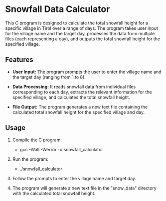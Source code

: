 # Snowfall Data Calculator

This C program is designed to calculate the total snowfall height for a specific village in Tirol over a range of days. The program takes user input for the village name and the target day, processes the data from multiple files (each representing a day), and outputs the total snowfall height for the specified village.

## Features

- **User Input:** The program prompts the user to enter the village name and the target day (ranging from 1 to 8).
  
- **Data Processing:** It reads snowfall data from individual files corresponding to each day, extracts the relevant information for the specified village, and calculates the total snowfall height.

- **File Output:** The program generates a new text file containing the calculated total snowfall height for the specified village and day.

## Usage

1. Compile the C program:
   - gcc -Wall -Werror -o snowfall_calculator

3. Run the program:
   - ./snowfall_calculator

5. Follow the prompts to enter the village name and target day.

6. The program will generate a new text file in the "snow_data" directory with the calculated total snowfall height.
